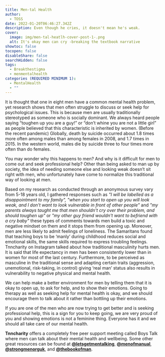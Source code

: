 ```yaml
---
title: Men-tal Health
author:
  - TOSS
date: 2022-01-20T06:46:27.342Z
description: Even though he cries, it doesn't mean he's weak.
cover:
  image: img/men-tal-heatlh-cover-post-1-.png
  alt: It's okay men can cry -breaking the textbook narrative
showtoc: false
tocopen: false
disableShare: false
searchHidden: false
tags:
  - Breakthestigma
  - menmentalhealth
categories (REQUIRED MINIMUM 1):
  - MentalHealth
  - ""
---
```

It is thought that one in eight men have a common mental health problem, yet research shows that men often struggle to discuss or seek help for psychological issues. This is because men are usually traditionally stereotyped as someone who is socially dominant. We always heard people saying “toughen up you are a guy!” or “don’t whine you are not a little girl” as people believed that this characteristic is inherited by women. (Before the recent pandemic) Globally, death by suicide occurred about 1.8 times more often among males than among females in 2008, and 1.7 times in 2015. In the western world, males die by suicide three to four times more often than do females.

You may wonder why this happens to men? And why is it difficult for men to come out and seek professional help? Other than being asked to man up by society, the idea of needing someone else and looking weak doesn’t sit right with men, who unfortunately have come to normalize this traditional way of looking at men.

Based on my research as conducted through an anonymous survey vary from 5-18 years old, I gathered responses such as *"I will be labelled as a disappointment to my family", "when you start to open up you will look weak, and I don't want to look vulnerable in front of other people"* and *"my parents always taught me that men shouldn't cry over their problem, and should toughen up"* or *"my other guy friend wouldn't want to befriend with a cry baby"* these types of comments towards men build a toxic and negative mindset on them and it stops them from opening up. Moreover, men are less likely to admit feelings of loneliness. The Samaritans found that teaching boys to be ‘manly’ during childhood reduces social and emotional skills, the same skills required to express troubling feelings. Tnncharity on Instagram talked about how traditional masculinity hurts men. It is said that life expectancy in men has been consistently lower than in women for most of the last century. Furthermore, to be perceived as masculine in the traditional sense and adapting certain traits (aggression, unemotional, risk-taking, in control) giving ‘real man’ status also results in vulnerability to negative physical and mental health.

We can help make a better environment for men by telling them that it is okay to open up, to ask for help, and to show their emotions. Going to therapy as well as seeking help for mental health is okay, and we should encourage them to talk about it rather than bottling up their emotions.

If you are one of the men who are now trying to get better and is seeking professional help, this is a sign for you to keep going, we are very proud of you and showing emotions is not a feminine thing. Everyone has it and we should all take care of our mental health.

**Tnncharity** offers a completely free peer support meeting called Boys Talk where men can talk about their mental health and wellbeing. Some other great resources can be found at **[@letsgetmentalking](https://www.instagram.com/letsgetmentalking/?hl=en)**, **[@menofmanual](https://www.instagram.com/menofmanual/?hl=en)**, **[@strongmenorguk](https://www.instagram.com/strongmenorguk/?hl=en)**, and **[@thebookofman](https://www.instagram.com/thebookofman/?hl=en)**.